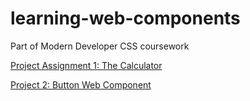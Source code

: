 # learning-web-components
Part of Modern Developer CSS coursework

[Project Assignment 1: The Calculator](https://github.com/Zesc/P1-the-calculator)

[Project 2: Button Web Component](https://github.com/Zesc/learning-web-components/tree/master/components/buttons)
